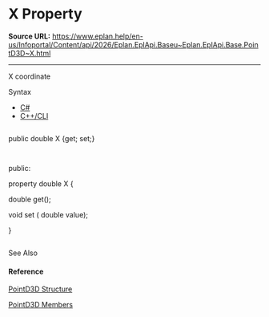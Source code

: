 # X Property

**Source URL:** https://www.eplan.help/en-us/Infoportal/Content/api/2026/Eplan.EplApi.Baseu~Eplan.EplApi.Base.PointD3D~X.html

---

X coordinate

Syntax

- [C#](#i-syntax-CS)
- [C++/CLI](#i-syntax-CPP2005)

```
```
public double X {get; set;}
```
```

```
```
public:
property double X {
   double get();
   void set (    double value);
}
```
```



See Also

#### Reference

[PointD3D Structure](Eplan.EplApi.Baseu~Eplan.EplApi.Base.PointD3D.html)
  
[PointD3D Members](Eplan.EplApi.Baseu~Eplan.EplApi.Base.PointD3D_members.html)